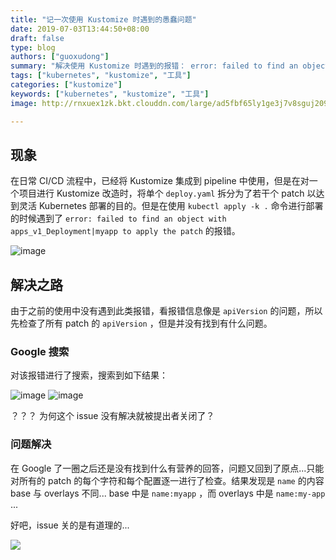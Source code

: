 ```yaml
---
title: "记一次使用 Kustomize 时遇到的愚蠢问题"
date: 2019-07-03T13:44:50+08:00
draft: false
type: blog
authors: ["guoxudong"]
summary: "解决使用 Kustomize 时遇到的报错： error: failed to find an object with apps_v1_Deployment|myapp to apply the patch "
tags: ["kubernetes", "kustomize", "工具"]
categories: ["kustomize"]
keywords: ["kubernetes", "kustomize", "工具"]
image: http://rnxuex1zk.bkt.clouddn.com/large/ad5fbf65ly1ge3j7v8sguj2098048a9z.jpg

---
```


## 现象

在日常 CI/CD 流程中，已经将 Kustomize 集成到 pipeline 中使用，但是在对一个项目进行 Kustomize 改造时，将单个 `deploy.yaml` 拆分为了若干个 patch 以达到灵活 Kubernetes 部署的目的。但是在使用 `kubectl apply -k .` 命令进行部署的时候遇到了 `error: failed to find an object with apps_v1_Deployment|myapp to apply the patch` 的报错。

![image](http://rnxuex1zk.bkt.clouddn.com/large/ad5fbf65gy1g4mm1m3vx9j21oe10y102.jpg)

## 解决之路

由于之前的使用中没有遇到此类报错，看报错信息像是 `apiVersion` 的问题，所以先检查了所有 patch 的 `apiVersion` ，但是并没有找到有什么问题。

### Google 搜索

对该报错进行了搜索，搜索到如下结果：

![image](http://rnxuex1zk.bkt.clouddn.com/large/ad5fbf65gy1g4mmee8ctxj21900ns44c.jpg)
![image](http://rnxuex1zk.bkt.clouddn.com/large/ad5fbf65gy1g4mmgrdz0fj21ou1b6wro.jpg)

？？？ 为何这个 issue 没有解决就被提出者关闭了？

### 问题解决

在 Google 了一圈之后还是没有找到什么有营养的回答，问题又回到了原点...只能对所有的 patch 的每个字符和每个配置逐一进行了检查。结果发现是 `name` 的内容 base 与 overlays 不同... base 中是 `name:myapp` ，而 overlays 中是 `name:my-app` ...

好吧，issue 关的是有道理的...

![](http://rnxuex1zk.bkt.clouddn.com/large/ad5fbf65gy1g4mmuqm6n2j2098048a9z.jpg)
